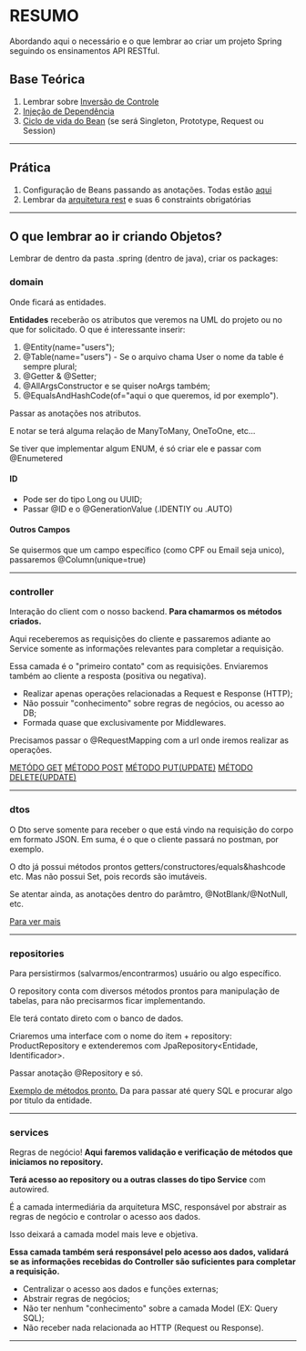 # RESUMO

Abordando aqui o necessário e o que lembrar ao criar um projeto Spring seguindo os ensinamentos API RESTful.

## Base Teórica
1. Lembrar sobre [Inversão de Controle](https://github.com/zenonxd/springboot-michelli?tab=readme-ov-file#bom-primeiro-vamos-lembrar-sobre-invers%C3%A3o-de-controle)
2. [Injeção de Dependência](https://github.com/zenonxd/springboot-michelli?tab=readme-ov-file#inje%C3%A7%C3%A3o-de-depend%C3%AAncia)
3. [Ciclo de vida do Bean](https://github.com/zenonxd/springboot-michelli?tab=readme-ov-file#beans) (se será Singleton, Prototype, Request ou Session)
<hr>

## Prática

1. Configuração de Beans passando as anotações. Todas estão [aqui](https://github.com/zenonxd/springboot-michelli?tab=readme-ov-file#principais-anota%C3%A7%C3%B5es-spring)
2. Lembrar da [arquitetura rest](https://github.com/zenonxd/springboot-michelli?tab=readme-ov-file#-arquitetura-rest) e suas 6 constraints obrigatórias
<hr>

## O que lembrar ao ir criando Objetos?

Lembrar de dentro da pasta .spring (dentro de java), criar os packages:
### domain
Onde ficará as entidades.

**Entidades** receberão os atributos que veremos na UML do projeto ou no
que for solicitado.
O que é interessante inserir:
1. @Entity(name="users");
2. @Table(name="users") - Se o arquivo chama User o nome da table é sempre plural;
3. @Getter & @Setter;
4. @AllArgsConstructor e se quiser noArgs também;
5. @EqualsAndHashCode(of="aqui o que queremos, id por exemplo").

Passar as anotações nos atributos.

E notar se terá alguma relação de ManyToMany, OneToOne, etc...

Se tiver que implementar algum ENUM, é só criar ele e passar com @Enumetered

#### ID
- Pode ser do tipo Long ou UUID;
- Passar @ID e o @GenerationValue (.IDENTIY ou .AUTO)

#### Outros Campos
Se quisermos que um campo específico (como CPF ou Email seja unico), passaremos
@Column(unique=true)
<hr>

### controller
Interação do client com o nosso backend.
**Para chamarmos os métodos criados.**

Aqui receberemos as requisições do cliente e passaremos adiante ao Service somente as informações
relevantes para completar a requisição.

Essa camada é o "primeiro contato" com as requisições. Enviaremos também ao cliente a resposta
(positiva ou negativa).

- Realizar apenas operações relacionadas a Request e Response (HTTP);
- Não possuir "conhecimento" sobre regras de negócios, ou acesso ao DB;
- Formada quase que exclusivamente por Middlewares.

Precisamos passar o @RequestMapping com a url onde iremos realizar as operações.

[METÓDO GET](https://github.com/zenonxd/springboot-michelli?tab=readme-ov-file#m%C3%A9todo-get)
[MÉTODO POST](https://github.com/zenonxd/springboot-michelli?tab=readme-ov-file#m%C3%A9todo-post)
[MÉTODO PUT(UPDATE)](https://github.com/zenonxd/springboot-michelli?tab=readme-ov-file#m%C3%A9todo-put-update)
[MÉTODO DELETE(UPDATE)](https://github.com/zenonxd/springboot-michelli?tab=readme-ov-file#m%C3%A9todo-del-delete)
<hr>

### dtos
O Dto serve somente para receber o que está vindo na requisição do corpo em formato JSON.
Em suma, é o que o cliente passará no postman, por exemplo.

O dto já possui métodos prontos getters/constructores/equals&hashcode etc.
Mas não possui Set, pois records são imutáveis.

Se atentar ainda, as anotações dentro do parâmtro, @NotBlank/@NotNull, etc.

[Para ver mais](https://github.com/zenonxd/springboot-michelli?tab=readme-ov-file#mapeamento-dto-de-entrada-com-records)
<hr>

### repositories
Para persistirmos (salvarmos/encontrarmos) usuário ou algo específico.

O repository conta com diversos métodos prontos para manipulação de tabelas, para não precisarmos ficar implementando.

Ele terá contato direto com o banco de dados.

Criaremos uma interface com o nome do item + repository: ProductRepository e extenderemos
com JpaRepository<Entidade, Identificador>.

Passar anotação @Repository e só.

[Exemplo de métodos pronto.](https://github.com/zenonxd/spring-data-jpa-2024/blob/c95c6fce7a07d3c59fd97a300b0b661a08de2364/src/main/java/com/bookstore/jpa/repositories/BookRepository.java#L11)
Da para passar até query SQL e procurar algo por titulo da entidade.
<hr>

### services
Regras de negócio!
**Aqui faremos validação e verificação de métodos que iniciamos no repository.**

**Terá acesso ao repository ou a outras classes do tipo Service** com autowired.

É a camada intermediária da arquitetura MSC, responsável por abstrair as regras de negócio
e controlar o acesso aos dados.

Isso deixará a camada model mais leve e objetiva. 

**Essa camada também será responsável pelo acesso aos dados, validará se as informações recebidas 
do Controller são suficientes para completar a requisição.**

- Centralizar o acesso aos dados e funções externas;
- Abstrair regras de negócios;
- Não ter nenhum "conhecimento" sobre a camada Model (EX: Query SQL);
- Não receber nada relacionada ao HTTP (Request ou Response).
<hr>
